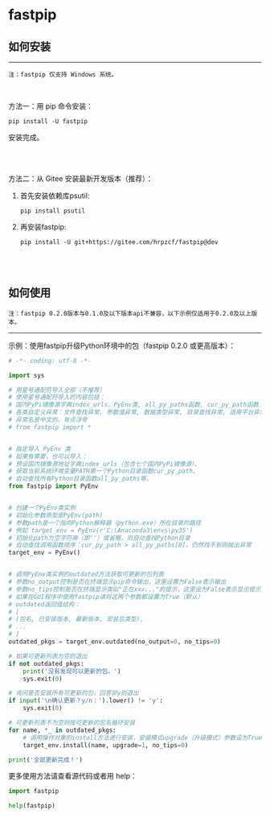 # fastpip

## 如何安装

------

`注：fastpip 仅支持 Windows 系统。`

<br />

方法一：用 pip 命令安装：

```
pip install -U fastpip
```

安装完成。

<br /><br />

方法二：从 Gitee 安装最新开发版本（推荐）：

1. 首先安装依赖库psutil:

    ```
    pip install psutil
    ```

2. 再安装fastpip:

    ```
    pip install -U git+https://gitee.com/hrpzcf/fastpip@dev
    ```

<br /><br />

## 如何使用

`注：fastpip 0.2.0版本与0.1.0及以下版本api不兼容，以下示例仅适用于0.2.0及以上版本。`

------

示例：使用fastpip升级Python环境中的包（fastpip 0.2.0 或更高版本）：

```python
# -*- coding: utf-8 -*-

import sys

# 用星号通配符导入全部（不推荐）
# 使用星号通配符导入的内容包括：
# 国内PyPi镜像源字典index_urls、PyEnv类, all_py_paths函数, cur_py_path函数
# 各类自定义异常：文件查找异常, 参数值异常, 数据类型异常, 目录查找异常, 适用平台异常
# 异常名是中文的，有点浮夸
# from fastpip import *


# 指定导入 PyEnv 类
# 如果有需要，也可以导入：
# 预设国内镜像源地址字典index_urls（包含七个国内PyPi镜像源）、
# 获取当前系统环境变量PATH第一个Python目录函数cur_py_path、
# 自动查找所有Python目录函数all_py_paths等。
from fastpip import PyEnv


# 创建一个PyEnv类实例
# 初始化参数原型是PyEnv(path)
# 参数path是一个指向Python解释器（python.exe）所在目录的路径
# 例如 target_env = PyEnv(r'C:\Anaconda3\envs\py35')
# 初始化path为空字符串（即''）或省略，则自动查找Python目录
# 自动查找调用函数顺序：cur_py_path > all_py_paths[0]，仍然找不到则抛出异常
target_env = PyEnv()


# 调用PyEnv类实例的outdated方法获取可更新的包列表
# 参数no_output控制是否在终端显示pip命令输出，这里设置为False表示输出
# 参数no_tips控制是否在终端显示类似"正在xxx..."的提示，这里设为False表示显示提示
# 如果在GUI程序中使用fastpip请将这两个参数都设置为True（默认）
# outdated返回值结构：
# [
# (包名, 已安装版本, 最新版本, 安装包类型),
# ...
# ]
outdated_pkgs = target_env.outdated(no_output=0, no_tips=0)

# 如果可更新列表为空则退出
if not outdated_pkgs:
    print('没有发现可以更新的包。')
    sys.exit(0)

# 询问是否安装所有可更新的包，回答非y则退出
if input('\n确认更新？y/n：').lower() != 'y':
    sys.exit(0)

# 可更新列表不为空则按可更新的包名循环安装
for name, *_ in outdated_pkgs:
    # 调用操作对象的install方法进行安装，安装模式upgrade（升级模式）参数设为True
    target_env.install(name, upgrade=1, no_tips=0)

print('全部更新完成！')

```

更多使用方法请查看源代码或者用 help：

```python
import fastpip

help(fastpip)
```
